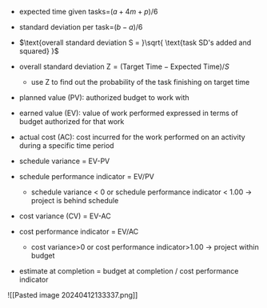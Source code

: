 - $\text{expected time given tasks=}(a + 4m + p)/6$
- $\text{standard deviation per task=}(b-a)/6$
- $\text{overall standard deviation S = }\sqrt{ \text{task SD's added and squared} }$
- $\text{overall standard deviation Z}=(\text{Target Time}-\text{Expected Time})/S$
	- use Z to find out the probability of the task finishing on target time

- planned value (PV): authorized budget to work with 
- earned value (EV): value of work performed expressed in terms of budget authorized for that work
- actual cost (AC): cost incurred for the work performed on an activity during a specific time period
- schedule variance = EV-PV
- schedule performance indicator = EV/PV
	- schedule variance < 0 or schedule performance indicator < 1.00 -> project is behind schedule

- cost variance (CV) = EV-AC
- cost performance indicator = EV/AC
	- cost variance>0 or cost performance indicator>1.00 -> project within budget

- estimate at completion = budget at completion / cost performance indicator

![[Pasted image 20240412133337.png]]